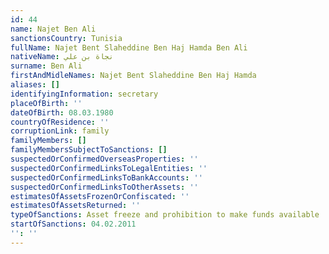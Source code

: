 ```yaml
---
id: 44
name: Najet Ben Ali
sanctionsCountry: Tunisia
fullName: Najet Bent Slaheddine Ben Haj Hamda Ben Ali
nativeName: نجاة بن علي
surname: Ben Ali
firstAndMidleNames: Najet Bent Slaheddine Ben Haj Hamda
aliases: []
identifyingInformation: secretary
placeOfBirth: ''
dateOfBirth: 08.03.1980
countryOfResidence: ''
corruptionLink: family
familyMembers: []
familyMembersSubjectToSanctions: []
suspectedOrConfirmedOverseasProperties: ''
suspectedOrConfirmedLinksToLegalEntities: ''
suspectedOrConfirmedLinksToBankAccounts: ''
suspectedOrConfirmedLinksToOtherAssets: ''
estimatesOfAssetsFrozenOrConfiscated: ''
estimatesOfAssetsReturned: ''
typeOfSanctions: Asset freeze and prohibition to make funds available
startOfSanctions: 04.02.2011
'': ''
---
```


